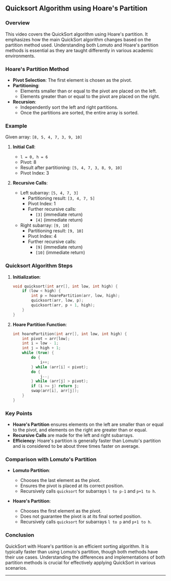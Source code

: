 ## Quicksort Algorithm using Hoare's Partition

### Overview

This video covers the QuickSort algorithm using Hoare's partition. It emphasizes how the main QuickSort algorithm changes based on the partition method used. Understanding both Lomuto and Hoare's partition methods is essential as they are taught differently in various academic environments.

### Hoare's Partition Method

- **Pivot Selection**: The first element is chosen as the pivot.
- **Partitioning**: 
  - Elements smaller than or equal to the pivot are placed on the left.
  - Elements greater than or equal to the pivot are placed on the right.
- **Recursion**:
  - Independently sort the left and right partitions.
  - Once the partitions are sorted, the entire array is sorted.

### Example

Given array: `[8, 5, 4, 7, 3, 9, 10]`

1. **Initial Call**:
   - `l = 0, h = 6`
   - Pivot: 8
   - Result after partitioning: `[5, 4, 7, 3, 8, 9, 10]`
   - Pivot Index: 3

2. **Recursive Calls**:
   - Left subarray: `[5, 4, 7, 3]`
     - Partitioning result: `[3, 4, 7, 5]`
     - Pivot Index: 1
     - Further recursive calls:
       - `[3]` (immediate return)
       - `[4]` (immediate return)
   - Right subarray: `[9, 10]`
     - Partitioning result: `[9, 10]`
     - Pivot Index: 4
     - Further recursive calls:
       - `[9]` (immediate return)
       - `[10]` (immediate return)

### Quicksort Algorithm Steps

1. **Initialization**:
   ```cpp
   void quicksort(int arr[], int low, int high) {
       if (low < high) {
           int p = hoarePartition(arr, low, high);
           quicksort(arr, low, p);
           quicksort(arr, p + 1, high);
       }
   }
   ```

2. **Hoare Partition Function**:
   ```cpp
   int hoarePartition(int arr[], int low, int high) {
       int pivot = arr[low];
       int i = low - 1;
       int j = high + 1;
       while (true) {
           do {
               i++;
           } while (arr[i] < pivot);
           do {
               j--;
           } while (arr[j] > pivot);
           if (i >= j) return j;
           swap(arr[i], arr[j]);
       }
   }
   ```

### Key Points

- **Hoare's Partition** ensures elements on the left are smaller than or equal to the pivot, and elements on the right are greater than or equal.
- **Recursive Calls** are made for the left and right subarrays.
- **Efficiency**: Hoare's partition is generally faster than Lomuto's partition and is considered to be about three times faster on average.

### Comparison with Lomuto's Partition

- **Lomuto Partition**:
  - Chooses the last element as the pivot.
  - Ensures the pivot is placed at its correct position.
  - Recursively calls `quicksort` for subarrays `l to p-1` and `p+1 to h`.

- **Hoare's Partition**:
  - Chooses the first element as the pivot.
  - Does not guarantee the pivot is at its final sorted position.
  - Recursively calls `quicksort` for subarrays `l to p` and `p+1 to h`.

### Conclusion

QuickSort with Hoare's partition is an efficient sorting algorithm. It is typically faster than using Lomuto's partition, though both methods have their use cases. Understanding the differences and implementations of both partition methods is crucial for effectively applying QuickSort in various scenarios.

---